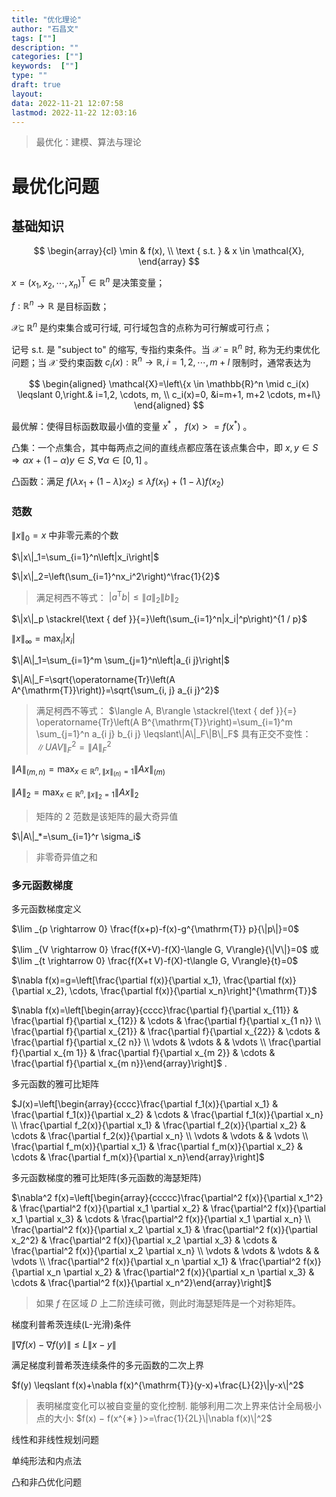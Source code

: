 ```yaml
---
title: "优化理论"
author: "石昌文"
tags: [""]
description: ""
categories: [""]
keywords:  [""]
type: ""
draft: true
layout: 
data: 2022-11-21 12:07:58
lastmod: 2022-11-22 12:03:16
---
```


>最优化：建模、算法与理论

# 最优化问题

## 基础知识

$$
\begin{array}{cl}
\min & f(x), \\
\text { s.t. } & x \in \mathcal{X},
\end{array}
$$

 $x=\left(x_1, x_2, \cdots, x_n\right)^{\mathrm{T}} \in \mathbb{R}^n$ 是决策变量；

$f: \mathbb{R}^n \rightarrow \mathbb{R}$ 是目标函数；

$\mathcal{X} \subseteq$ $\mathbb{R}^n$ 是约束集合或可行域, 可行域包含的点称为可行解或可行点；

记号 s.t. 是 "subject to" 的缩写, 专指约束条件。当 $\mathcal{X}=\mathbb{R}^n$ 时, 称为无约束优化问题；当 $\mathcal{X}$ 受约束函数 $c_i(x): \mathbb{R}^n \rightarrow \mathbb{R}, i=1,2, \cdots, m+l$ 限制时，通常表达为

$$
\begin{aligned}
\mathcal{X}=\left\{x \in \mathbb{R}^n \mid c_i(x) \leqslant 0,\right.& i=1,2, \cdots, m, \\
c_i(x)=0, &i=m+1, m+2 \cdots, m+l\}
\end{aligned}
$$

最优解：使得目标函数取最小值的变量 $x^*$ ， $f(x)>=f(x^*)$ 。

凸集：一个点集合，其中每两点之间的直线点都应落在该点集合中，即 $x, y \in S \Rightarrow \alpha x+(1-\alpha) y \in S, \forall \alpha \in[0,1]$ 。

凸函数：满足 $f\left(\lambda x_1+(1-\lambda) x_2\right) \leq \lambda f\left(x_1\right)+(1-\lambda) f\left(x_2\right)$

### 范数

$\|x\|_{0}= x \text{ 中非零元素的个数}$

$\|x\|_1=\sum_{i=1}^n\left|x_i\right|$

$\|x\|_2=\left(\sum_{i=1}^nx_i^2\right)^\frac{1}{2}$

> 满足柯西不等式： $\left|a^{\mathrm{T}} b\right| \leqslant\|a\|_2\|b\|_2$ 

$\|x\|_p \stackrel{\text { def }}{=}\left(\sum_{i=1}^n|x_i|^p\right)^{1 / p}$

$\|x\|_{\infty}=\max _i\left|x_i\right|$

$\|A\|_1=\sum_{i=1}^m \sum_{j=1}^n\left|a_{i j}\right|$

$\|A\|_F=\sqrt{\operatorname{Tr}\left(A A^{\mathrm{T}}\right)}=\sqrt{\sum_{i, j} a_{i j}^2}$

> 满足柯西不等式： $\langle A, B\rangle \stackrel{\text { def }}{=} \operatorname{Tr}\left(A B^{\mathrm{T}}\right)=\sum_{i=1}^m \sum_{j=1}^n a_{i j} b_{i j} \leqslant\|A\|_F\|B\|_F$
> 具有正交不变性： $\|UA V\|_F^2=\|A\|_F^2$ 

$\|A\|_{(m, n)}=\max _{x \in \mathbb{R}^n,\|x\|_{(n)}=1}\|A x\|_{(m)}$

$\|A\|_2=\max _{x \in \mathbb{R}^n,\|x\|_2=1}\|A x\|_2$

> 矩阵的 2 范数是该矩阵的最大奇异值

$\|A\|_*=\sum_{i=1}^r \sigma_i$ 

> 非零奇异值之和

### 多元函数梯度

多元函数梯度定义

$\lim _{p \rightarrow 0} \frac{f(x+p)-f(x)-g^{\mathrm{T}} p}{\|p\|}=0$

$\lim _{V \rightarrow 0} \frac{f(X+V)-f(X)-\langle G, V\rangle}{\|V\|}=0$ 或 $\lim _{t \rightarrow 0} \frac{f(X+t V)-f(X)-t\langle G, V\rangle}{t}=0$

$\nabla f(x)=g=\left[\frac{\partial f(x)}{\partial x_1}, \frac{\partial f(x)}{\partial x_2}, \cdots, \frac{\partial f(x)}{\partial x_n}\right]^{\mathrm{T}}$

$\nabla f(x)=\left[\begin{array}{cccc}\frac{\partial f}{\partial x_{11}} & \frac{\partial f}{\partial x_{12}} & \cdots & \frac{\partial f}{\partial x_{1 n}} \\ \frac{\partial f}{\partial x_{21}} & \frac{\partial f}{\partial x_{22}} & \cdots & \frac{\partial f}{\partial x_{2 n}} \\ \vdots & \vdots & & \vdots \\ \frac{\partial f}{\partial x_{m 1}} & \frac{\partial f}{\partial x_{m 2}} & \cdots & \frac{\partial f}{\partial x_{m n}}\end{array}\right]$ .

多元函数的雅可比矩阵

$J(x)=\left[\begin{array}{cccc}\frac{\partial f_1(x)}{\partial x_1} & \frac{\partial f_1(x)}{\partial x_2} & \cdots & \frac{\partial f_1(x)}{\partial x_n} \\ \frac{\partial f_2(x)}{\partial x_1} & \frac{\partial f_2(x)}{\partial x_2} & \cdots & \frac{\partial f_2(x)}{\partial x_n} \\ \vdots & \vdots & & \vdots \\ \frac{\partial f_m(x)}{\partial x_1} & \frac{\partial f_m(x)}{\partial x_2} & \cdots & \frac{\partial f_m(x)}{\partial x_n}\end{array}\right]$

多元函数梯度的雅可比矩阵(多元函数的海瑟矩阵)

$\nabla^2 f(x)=\left[\begin{array}{ccccc}\frac{\partial^2 f(x)}{\partial x_1^2} & \frac{\partial^2 f(x)}{\partial x_1 \partial x_2} & \frac{\partial^2 f(x)}{\partial x_1 \partial x_3} & \cdots & \frac{\partial^2 f(x)}{\partial x_1 \partial x_n} \\ \frac{\partial^2 f(x)}{\partial x_2 \partial x_1} & \frac{\partial^2 f(x)}{\partial x_2^2} & \frac{\partial^2 f(x)}{\partial x_2 \partial x_3} & \cdots & \frac{\partial^2 f(x)}{\partial x_2 \partial x_n} \\ \vdots & \vdots & \vdots & & \vdots \\ \frac{\partial^2 f(x)}{\partial x_n \partial x_1} & \frac{\partial^2 f(x)}{\partial x_n \partial x_2} & \frac{\partial^2 f(x)}{\partial x_n \partial x_3} & \cdots & \frac{\partial^2 f(x)}{\partial x_n^2}\end{array}\right]$

> 如果 $f$ 在区域 $D$ 上二阶连续可微，则此时海瑟矩阵是一个对称矩阵。

梯度利普希茨连续(L-光滑)条件

$\|\nabla f(x)-\nabla f(y)\| \leqslant L\|x-y\|$

满足梯度利普希茨连续条件的多元函数的二次上界

$f(y) \leqslant f(x)+\nabla f(x)^{\mathrm{T}}(y-x)+\frac{L}{2}\|y-x\|^2$

> 表明梯度变化可以被自变量的变化控制.
> 能够利用二次上界来估计全局极小点的大小: $f(x) − f(x^{∗} )>=\frac{1}{2L}\|\nabla f(x)\|^2$ 

线性和非线性规划问题

单纯形法和内点法

凸和非凸优化问题
